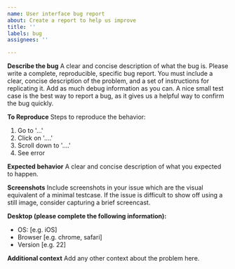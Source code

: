 ```yaml
---
name: User interface bug report
about: Create a report to help us improve
title: ''
labels: bug
assignees: ''

---
```


**Describe the bug**
A clear and concise description of what the bug is. Please write a complete, reproducible, specific bug report. You must include a clear, concise description of the problem, and a set of instructions for replicating it. Add as much debug information as you can. A nice small test case is the best way to report a bug, as it gives us a helpful way to confirm the bug quickly.

**To Reproduce**
Steps to reproduce the behavior:
1. Go to '...'
2. Click on '....'
3. Scroll down to '....'
4. See error

**Expected behavior**
A clear and concise description of what you expected to happen.

**Screenshots**
Include screenshots in your issue which are the visual equivalent of a minimal testcase. If the issue is difficult to show off using a still image, consider capturing a brief screencast.

**Desktop (please complete the following information):**
 - OS: [e.g. iOS]
 - Browser [e.g. chrome, safari]
 - Version [e.g. 22]

**Additional context**
Add any other context about the problem here.
